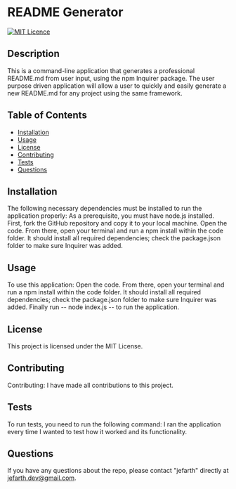 # README Generator
  [![MIT Licence](https://badges.frapsoft.com/os/mit/mit.png?v=103)](https://opensource.org/licenses/mit-license.php)

  ## Description
This is a command-line application that generates a professional README.md from user input, using the npm Inquirer package. The user purpose driven application will allow a user to quickly and easily generate a new README.md for any project using the same framework.

## Table of Contents 

* [Installation](#installation)
* [Usage](#usage)
* [License](#license)
* [Contributing](#contributing)
* [Tests](#tests)
* [Questions](#questions)

## Installation
The following necessary dependencies must be installed to run the application properly: As a prerequisite, you must have node.js installed. First, fork the GitHub repository and copy it to your local machine. Open the code. From there, open your terminal and run a npm install within the code folder. It should install all required dependencies; check the package.json folder to make sure Inquirer was added.

## Usage
To use this application: Open the code. From there, open your terminal and run a npm install  within the code folder. It should install all required dependencies; check the package.json folder to make sure Inquirer was added. Finally run -- node index.js -- to run the application.

## License
This project is licensed under the MIT License.

## Contributing
Contributing: I have made all contributions to this project.

## Tests
To run tests, you need to run the following command: I ran the application every time I wanted to test how it worked and its functionality.

## Questions
If you have any questions about the repo, please contact "jefarth" directly at jefarth.dev@gmail.com.

